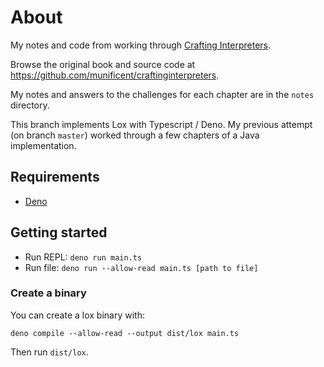 # About

My notes and code from working through [Crafting Interpreters](http://craftinginterpreters.com).

Browse the original book and source code at https://github.com/munificent/craftinginterpreters.

My notes and answers to the challenges for each chapter are in the `notes` directory.

This branch implements Lox with Typescript / Deno. My previous attempt (on branch `master`) worked through a few chapters of a Java implementation.

## Requirements

- [Deno](https://deno.land)

## Getting started

- Run REPL: `deno run main.ts`
- Run file: `deno run --allow-read main.ts [path to file]`

### Create a binary

You can create a lox binary with:

```
deno compile --allow-read --output dist/lox main.ts
```

Then run `dist/lox`.
